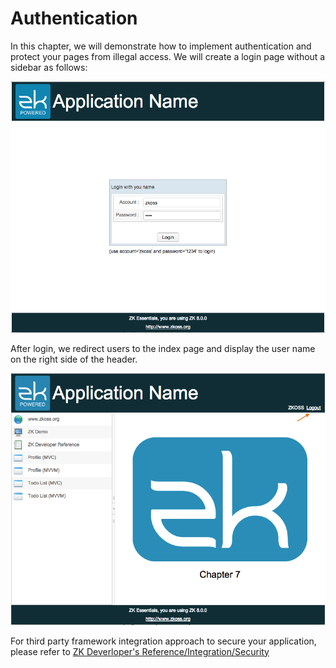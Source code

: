 # Authentication

In this chapter, we will demonstrate how to implement authentication and
protect your pages from illegal access. We will create a login page
without a sidebar as follows:

![](/zk_essentials/images/ze-ch8-login.png)

After login, we redirect users to the index page and display the user
name on the right side of the header.

![](/zk_essentials/images/ze-ch8-index.png)

For third party framework integration approach to secure your application, please refer to [ZK Deverloper's Reference/Integration/Security](https://www.zkoss.org/wiki/ZK%20Developer's%20Reference/Integration/Security)





